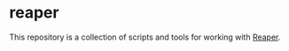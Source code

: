 # reaper

This repository is a collection of scripts and tools for working with
[Reaper](https://reaper.fm).
